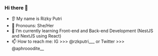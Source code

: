 ### Hi there 👋
* 👂 My name is Rizky Putri
* 👩 Pronouns: She/Her
* 🌱 I’m currently learning Front-end and Back-end Development (NestJS and NextJS using React)
* 📫 How to reach me: IG >>> @rzkputri___ or Twitter >>> @aphrooodite__

